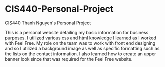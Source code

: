 CIS440-Personal-Project
=======================

CIS440 Thanh Nguyen's Personal Project

This is a personal website detailing my basic information for business purposes. I utilized various css and html knowledge I learned as I worked with Feel Free. My role on the team was to work with front end designing and so I utilized a background image as well as specific formatting such as the lists on the contact information. I also learned how to create an upper banner look since that was required for the Feel Free website.

